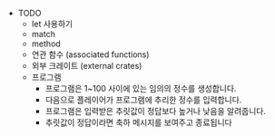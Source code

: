* TODO
    * let 사용하기
    * match 
    * method
    * 연관 함수 (associated functions)
    * 외부 크레이트 (external crates)
    * 프로그램
        *  프로그램은 1~100 사이에 있는 임의의 정수를 생성합니다. 
        * 다음으로 플레이어가 프로그램에 추리한 정수를 입력합니다. 
        * 프로그램은 입력받은 추릿값이 정답보다 높거나 낮음을 알려줍니다. 
        * 추릿값이 정답이라면 축하 메시지를 보여주고 종료됩니다